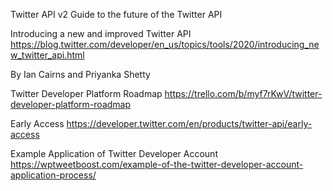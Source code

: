 Twitter API v2
Guide to the future of the Twitter API


Introducing a new and improved Twitter API
https://blog.twitter.com/developer/en_us/topics/tools/2020/introducing_new_twitter_api.html

By Ian Cairns and Priyanka Shetty

Twitter Developer Platform Roadmap
https://trello.com/b/myf7rKwV/twitter-developer-platform-roadmap

Early Access
https://developer.twitter.com/en/products/twitter-api/early-access

Example Application of Twitter Developer Account https://wptweetboost.com/example-of-the-twitter-developer-account-application-process/
